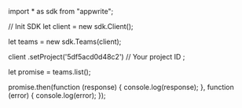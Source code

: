 import * as sdk from "appwrite";

// Init SDK
let client = new sdk.Client();

let teams = new sdk.Teams(client);

client
    .setProject('5df5acd0d48c2') // Your project ID
;

let promise = teams.list();

promise.then(function (response) {
    console.log(response);
}, function (error) {
    console.log(error);
});